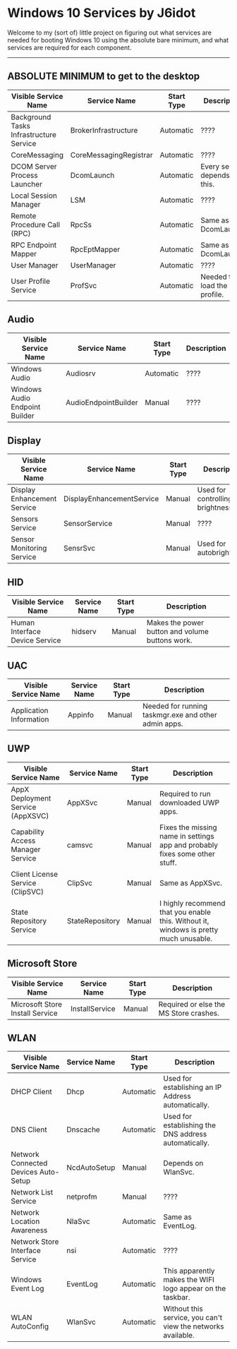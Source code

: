 # Windows 10 Services by J6idot
Welcome to my (sort of) little project on figuring out what services are needed for booting Windows 10 using the absolute bare minimum, and what services are required for each component.

----

## ABSOLUTE MINIMUM to get to the desktop
| Visible Service Name | Service Name | Start Type | Description |
| --- | --- | --- | --- |
| Background Tasks Infrastructure Service | BrokerInfrastructure | Automatic | ???? |
| CoreMessaging | CoreMessagingRegistrar | Automatic | ???? |
| DCOM Server Process Launcher | DcomLaunch | Automatic | Every service depends on this. |
| Local Session Manager | LSM | Automatic | ???? |
| Remote Procedure Call (RPC) | RpcSs | Automatic | Same as DcomLaunch. |
| RPC Endpoint Mapper | RpcEptMapper | Automatic | Same as DcomLaunch. |
| User Manager | UserManager | Automatic | ???? |
| User Profile Service | ProfSvc | Automatic | Needed to load the user profile. |

## Audio
| Visible Service Name | Service Name | Start Type | Description |
| --- | --- | --- | --- |
| Windows Audio | Audiosrv | Automatic | ???? |
| Windows Audio Endpoint Builder | AudioEndpointBuilder | Manual | ???? |

## Display
| Visible Service Name | Service Name | Start Type | Description |
| --- | --- | --- | --- |
| Display Enhancement Service | DisplayEnhancementService | Manual | Used for controlling the brightness. |
| Sensors Service | SensorService | Manual | ???? |
| Sensor Monitoring Service | SensrSvc | Manual | Used for autobrightness. |

## HID
| Visible Service Name | Service Name | Start Type | Description |
| --- | --- | --- | --- |
| Human Interface Device Service | hidserv | Manual | Makes the power button and volume buttons work. |

## UAC
| Visible Service Name | Service Name | Start Type | Description |
| --- | --- | --- | --- |
| Application Information | Appinfo | Manual | Needed for running taskmgr.exe and other admin apps. |

## UWP
| Visible Service Name | Service Name | Start Type | Description |
| --- | --- | --- | --- |
| AppX Deployment Service (AppXSVC) | AppXSvc | Manual | Required to run downloaded UWP apps. |
| Capability Access Manager Service | camsvc | Manual | Fixes the missing name in settings app and probably fixes some other stuff. |
| Client License Service (ClipSVC) | ClipSvc | Manual | Same as AppXSvc. |
| State Repository Service | StateRepository | Manual | I highly recommend that you enable this. Without it, windows is pretty much unusable. |

## Microsoft Store
| Visible Service Name | Service Name | Start Type | Description |
| --- | --- | --- | --- |
| Microsoft Store Install Service | InstallService | Manual | Required or else the MS Store crashes. |

## WLAN
| Visible Service Name | Service Name | Start Type | Description |
| --- | --- | --- | --- |
| DHCP Client | Dhcp | Automatic | Used for establishing an IP Address automatically. |
| DNS Client | Dnscache | Automatic | Used for establishing the DNS address automatically. |
| Network Connected Devices Auto-Setup | NcdAutoSetup | Manual | Depends on WlanSvc. |
| Network List Service | netprofm | Manual | ???? |
| Network Location Awareness | NlaSvc | Automatic | Same as EventLog. |
| Network Store Interface Service | nsi | Automatic | ???? |
| Windows Event Log | EventLog | Automatic | This apparently makes the WIFI logo appear on the taskbar. |
| WLAN AutoConfig | WlanSvc | Automatic | Without this service, you can't view the networks available. |


